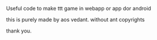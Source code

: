 Useful code to make ttt game in webapp or app dor android 

this is purely made by aos vedant. 
without ant copyrights 


thank you.

